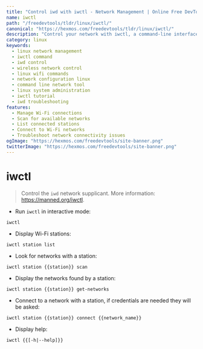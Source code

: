 ```yaml
---
title: "Control iwd with iwctl - Network Management | Online Free DevTools by Hexmos"
name: iwctl
path: "/freedevtools/tldr/linux/iwctl/"
canonical: "https://hexmos.com/freedevtools/tldr/linux/iwctl/"
description: "Control your network with iwctl, a command-line interface for iwd. Manage Wi-Fi connections, scan for networks, and troubleshoot connectivity issues. Free online tool, no registration required."
category: linux
keywords:
  - linux network management
  - iwctl command
  - iwd control
  - wireless network control
  - linux wifi commands
  - network configuration linux
  - command line network tool
  - linux system administration
  - iwctl tutorial
  - iwd troubleshooting
features:
  - Manage Wi-Fi connections
  - Scan for available networks
  - List connected stations
  - Connect to Wi-Fi networks
  - Troubleshoot network connectivity issues
ogImage: "https://hexmos.com/freedevtools/site-banner.png"
twitterImage: "https://hexmos.com/freedevtools/site-banner.png"
---
```


# iwctl

> Control the `iwd` network supplicant.
> More information: <https://manned.org/iwctl>.

- Run `iwctl` in interactive mode:

`iwctl`

- Display Wi-Fi stations:

`iwctl station list`

- Look for networks with a station:

`iwctl station {{station}} scan`

- Display the networks found by a station:

`iwctl station {{station}} get-networks`

- Connect to a network with a station, if credentials are needed they will be asked:

`iwctl station {{station}} connect {{network_name}}`

- Display help:

`iwctl {{[-h|--help]}}`
